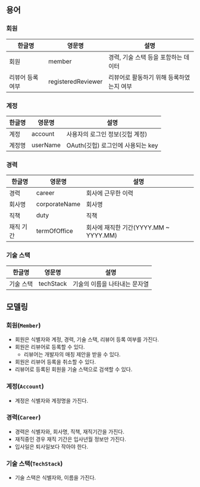 ## 용어
### 회원
| 한글명 | 영문명 | 설명 |
| --- | --- | --- |
| 회원 | member | 경력, 기술 스택 등을 포함하는 데이터 |
| 리뷰어 등록 여부 | registeredReviewer | 리뷰어로 활동하기 위해 등록하였는지 여부 |

### 계정
| 한글명 | 영문명 | 설명 |
| --- | --- | --- |
| 계정 | account | 사용자의 로그인 정보(깃헙 계정) |
| 계정명 | userName | OAuth(깃헙) 로그인에 사용되는 key |

### 경력
| 한글명 | 영문명 | 설명 |
| --- | --- | --- |
| 경력 | career | 회사에 근무한 이력 |
| 회사명 | corporateName | 회사명 |
| 직책 | duty | 직책 |
| 재직 기간 | termOfOffice | 회사에 재직한 기간(YYYY.MM ~ YYYY.MM) |

### 기술 스택
| 한글명 | 영문명 | 설명 |
| --- | --- | --- |
| 기술 스택 | techStack | 기술의 이름을 나타내는 문자열 |


## 모델링
### 회원(`Member`)
- 회원은 식별자와 계정, 경력, 기술 스택, 리뷰어 등록 여부를 가진다.
- 회원은 리뷰어로 등록할 수 있다.
  - 리뷰어는 개발자의 매칭 제안을 받을 수 있다.
- 회원은 리뷰어 등록을 취소할 수 있다.
- 리뷰어로 등록된 회원을 기술 스택으로 검색할 수 있다.

### 계정(`Account`)
- 계정은 식별자와 계정명을 가진다.

### 경력(`Career`)
- 경력은 식별자와, 회사명, 직책, 재직기간을 가진다.
- 재직중인 경우 재직 기간은 입사년월 정보만 가진다.
- 입사일은 퇴사일보다 작아야 한다.

### 기술 스택(`TechStack`)
- 기술 스택은 식별자와, 이름을 가진다.

